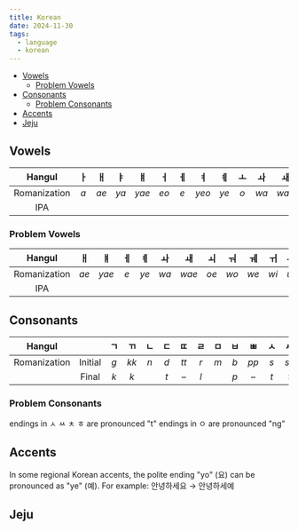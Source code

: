 ```yaml
---
title: Korean
date: 2024-11-30
tags:
  - language
  - korean
---
```


- [Vowels](#vowels)
  - [Problem Vowels](#problem-vowels)
- [Consonants](#consonants)
  - [Problem Consonants](#problem-consonants)
- [Accents](#accents)
- [Jeju](#jeju)

## Vowels

|    Hangul    | ㅏ  |  ㅐ  |  ㅑ  |  ㅒ   |  ㅓ  | ㅔ  |  ㅕ   |  ㅖ  | ㅗ  |  ㅘ  |  ㅙ   |  ㅚ  |  ㅛ  | ㅜ  |  ㅝ  |  ㅞ  |  ㅟ  |  ㅠ  |  ㅡ  |  ㅢ  | ㅣ  |
| :----------: | :-: | :--: | :--: | :---: | :--: | :-: | :---: | :--: | :-: | :--: | :---: | :--: | :--: | :-: | :--: | :--: | :--: | :--: | :--: | :--: | :-: |
| Romanization | _a_ | _ae_ | _ya_ | _yae_ | _eo_ | _e_ | _yeo_ | _ye_ | _o_ | _wa_ | _wae_ | _oe_ | _yo_ | _u_ | _wo_ | _we_ | _wi_ | _yu_ | _eu_ | _ui_ | _i_ |
|     IPA      |     |      |      |       |      |     |       |      |     |      |       |      |      |     |      |      |      |      |      |      |     |

### Problem Vowels

|    Hangul    |  ㅐ  |  ㅒ   | ㅔ  |  ㅖ  |  ㅘ  |  ㅙ   |  ㅚ  |  ㅝ  |  ㅞ  |  ㅟ  |  ㅢ  |
| :----------: | :--: | :---: | :-: | :--: | :--: | :---: | :--: | :--: | :--: | :--: | :--: |
| Romanization | _ae_ | _yae_ | _e_ | _ye_ | _wa_ | _wae_ | _oe_ | _wo_ | _we_ | _wi_ | _ui_ |
|     IPA      |      |       |     |      |      |       |      |      |      |      |      |

## Consonants

|    Hangul    |         | ㄱ  |  ㄲ  | ㄴ  | ㄷ  |  ㄸ  | ㄹ  | ㅁ  | ㅂ  |  ㅃ  | ㅅ  |  ㅆ  |  ㅇ  | ㅈ  |  ㅉ  |  ㅊ  | ㅋ  | ㅌ  | ㅍ  | ㅎ  |
| :----------: | :-----: | :-: | :--: | :-: | :-: | :--: | :-: | :-: | :-: | :--: | :-: | :--: | :--: | :-: | :--: | :--: | :-: | :-: | :-: | :-: |
| Romanization | Initial | _g_ | _kk_ | _n_ | _d_ | _tt_ | _r_ | _m_ | _b_ | _pp_ | _s_ | _ss_ |  –   | _j_ | _jj_ | _ch_ | _k_ | _t_ | _p_ | _h_ |
|              |  Final  | _k_ | _k_  |     | _t_ |  –   | _l_ |     | _p_ |  –   | _t_ | _t_  | _ng_ | _t_ |  –   | _t_  |     |     |     | _t_ |

### Problem Consonants

endings in ㅅ ㅆ ㅊ ㅎ are pronounced "t"
endings in ㅇ are pronounced "ng"

## Accents

In some regional Korean accents, the polite ending "yo" (요) can be pronounced as "ye" (예). For example:
안녕하세요 → 안녕하세예

## Jeju
